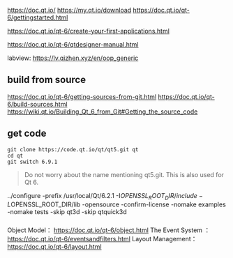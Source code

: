 https://doc.qt.io/
https://my.qt.io/download
https://doc.qt.io/qt-6/gettingstarted.html

https://doc.qt.io/qt-6/create-your-first-applications.html


https://doc.qt.io/qt-6/qtdesigner-manual.html

labview: https://lv.qizhen.xyz/en/oop_generic



## build from source
https://doc.qt.io/qt-6/getting-sources-from-git.html
https://doc.qt.io/qt-6/build-sources.html
https://wiki.qt.io/Building_Qt_6_from_Git#Getting_the_source_code


## get code
```
git clone https://code.qt.io/qt/qt5.git qt
cd qt
git switch 6.9.1
```
> Do not worry about the name mentioning qt5.git. This is also used for Qt 6.




../configure -prefix /usr/local/Qt/6.2.1 -I$OPENSSL_ROOT_DIR/include -L$OPENSSL_ROOT_DIR/lib -opensource -confirm-license  -nomake examples -nomake tests -skip qt3d -skip qtquick3d

### 
Object Model： https://doc.qt.io/qt-6/object.html
The Event System ： https://doc.qt.io/qt-6/eventsandfilters.html
Layout Management： https://doc.qt.io/qt-6/layout.html